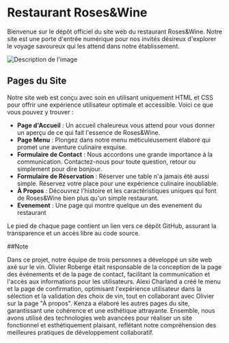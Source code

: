 # Restaurant Roses&Wine

Bienvenue sur le dépôt officiel du site web du restaurant Roses&Wine. Notre site est une porte d'entrée numérique pour nos invités désireux d'explorer le voyage savoureux qui les attend dans notre établissement.

 ![Description de l'image](https://github.com/ameurkenza/Projet-Web-Client/blob/main/pics/Capture%20d%E2%80%99%C3%A9cran%202024-03-04%20104945.png)
 


## Pages du Site

Notre site web est conçu avec soin en utilisant uniquement HTML et CSS pour offrir une expérience utilisateur optimale et accessible. Voici ce que vous pouvez y trouver :

- **Page d'Accueil** : Un accueil chaleureux vous attend pour vous donner un aperçu de ce qui fait l'essence de Roses&Wine.
- **Page Menu** : Plongez dans notre menu méticuleusement élaboré qui promet une aventure culinaire exquise.
- **Formulaire de Contact** : Nous accordons une grande importance à la communication. Contactez-nous pour toute question, retour ou simplement pour dire bonjour.
- **Formulaire de Réservation** : Réserver une table n'a jamais été aussi simple. Réservez votre place pour une expérience culinaire inoubliable.
- **À Propos** : Découvrez l'histoire et les caractéristiques uniques qui font de Roses&Wine bien plus qu'un simple restaurant.
- **Evenement** : Une page qui montre quelque un des evenement du restaurant 

Le pied de chaque page contient un lien vers ce dépôt GitHub, assurant la transparence et un accès libre au code source.

##Note 

Dans ce projet, notre équipe de trois personnes a développé un site web axé sur le vin. Olivier Roberge était responsable de la conception de la page des événements et de la page de contact, facilitant la communication et l'accès aux informations pour les utilisateurs. Alexi Charland a créé le menu et la page de confirmation, optimisant l'expérience utilisateur dans la sélection et la validation des choix de vin, tout en collaborant avec Olivier sur la page "À propos". Kenza a élaboré les autres pages du site, garantissant une cohérence et une esthétique attrayante. Ensemble, nous avons utilisé des technologies web avancées pour réaliser un site fonctionnel et esthétiquement plaisant, reflétant notre compréhension des meilleures pratiques de développement collaboratif.


